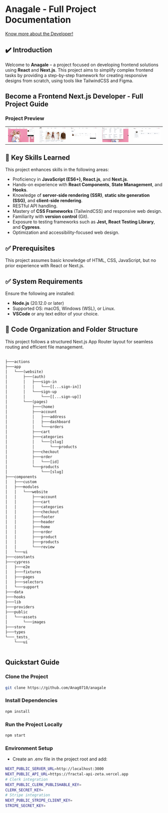 # Anagale - Full Project Documentation

[Know more about the Developer!](https://bento.me/anag)

## ✔️ Introduction

Welcome to **Anagale** – a project focused on developing frontend solutions using **React** and **Next.js**. This project aims to simplify complex frontend tasks by providing a step-by-step framework for creating responsive designs from scratch, using tools like TailwindCSS and Figma.



## Become a Frontend Next.js Developer - Full Project Guide

### Project Preview

<table>
  <tr>
    <td><a href='Home'><img src="./public/assets/images/homegit.png" style="width: 300px"/></a></td>
    <td><a href='List'><img src="./public/assets/images/listgit.png" style="width: 300px"/></a></td>
    <td><a href='Cart'><img src="./public/assets/images/cartgit.png" style="width: 300px"/></a></td>
     <td><a href='Categories'><img src="./public/assets/images/categoriesgit.png" style="width: 300px"/></a></td>
      <td><a href='Account Management'><img src="./public/assets/images/signingit.png" style="width: 300px"/></a></td>
  </tr>
</table>

## 🎯 Key Skills Learned

This project enhances skills in the following areas:

- Proficiency in **JavaScript (ES6+), React.js**, and **Next.js**.
- Hands-on experience with **React Components**, **State Management**, and **Hooks**.
- Knowledge of **server-side rendering (SSR)**, **static site generation (SSG)**, and **client-side rendering**.
- RESTful API handling.
- Mastery of **CSS Frameworks** (TailwindCSS) and responsive web design.
- Familiarity with **version control** (Git).
- Exposure to testing frameworks such as **Jest, React Testing Library**, and **Cypress**.
- Optimization and accessibility-focused web design.

## ✅ Prerequisites

This project assumes basic knowledge of HTML, CSS, JavaScript, but no prior experience with React or Next.js.

## ✅ System Requirements

Ensure the following are installed:

- **Node.js** (20.12.0 or later)
- Supported OS: macOS, Windows (WSL), or Linux.
- **VSCode** or any text editor of your choice.


## 📅 Code Organization and Folder Structure

This project follows a structured Next.js App Router layout for seamless routing and efficient file management.

```plaintext

├───actions
├───app                 
│   └───(website)
│       ├───(auth)
│       │   ├───sign-in
│       │   │   └───[[...sign-in]]
│       │   └───sign-up
│       │       └───[[...sign-up]]
│       └───(pages)
│           ├───(home)
│           ├───account
│           │   ├───address
│           │   ├───dashboard
│           │   └───orders
│           ├───cart
│           ├───categories
│           │   └───[slug]
│           │       └───products
│           ├───checkout
│           ├───order
│           │   └───[id]
│           └───products
│               └───[slug]
├───components
│   ├───custom
│   ├───modules
│   │   └───website
│   │       ├───account
│   │       ├───cart
│   │       ├───categories
│   │       ├───checkout
│   │       ├───footer
│   │       ├───header
│   │       ├───home
│   │       ├───order
│   │       ├───product
│   │       ├───products
│   │       └───review
│   └───ui
├───constants
├───cypress
│   ├───e2e
│   ├───fixtures
│   ├───pages
│   ├───selectors
│   └───support
├───data
├───hooks
├───lib
├───providers
├───public
│   └───assets
│       └───images
├───store
├───types
└───_tests_
    └───ui
    
```
## Quickstart Guide

### Clone the Project

```bash
git clone https://github.com/Anag0710/anagale
```
### Install Dependencies
```bash
npm install
```
### Run the Project Locally
```bash
npm start
```
### Environment Setup
- Create an .env file in the project root and add:
```bash
NEXT_PUBLIC_SERVER_URL=http://localhost:3000
NEXT_PUBLIC_API_URL=https://fractal-api-zeta.vercel.app
# Clerk integration 
NEXT_PUBLIC_CLERK_PUBLISHABLE_KEY=
CLERK_SECRET_KEY=
# Stripe integration 
NEXT_PUBLIC_STRIPE_CLIENT_KEY=
STRIPE_SECRET_KEY=
```

